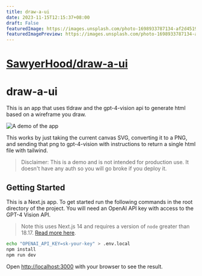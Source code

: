 ```yaml
---
title: draw-a-ui
date: 2023-11-15T12:15:37+08:00
draft: False
featuredImage: https://images.unsplash.com/photo-1698933787134-af2d451985c7?ixid=M3w0NjAwMjJ8MHwxfHJhbmRvbXx8fHx8fHx8fDE3MDAwMjE3Mjh8&ixlib=rb-4.0.3
featuredImagePreview: https://images.unsplash.com/photo-1698933787134-af2d451985c7?ixid=M3w0NjAwMjJ8MHwxfHJhbmRvbXx8fHx8fHx8fDE3MDAwMjE3Mjh8&ixlib=rb-4.0.3
---
```


# [SawyerHood/draw-a-ui](https://github.com/SawyerHood/draw-a-ui)

# draw-a-ui

This is an app that uses tldraw and the gpt-4-vision api to generate html based on a wireframe you draw.

![A demo of the app](./demo.gif)

This works by just taking the current canvas SVG, converting it to a PNG, and sending that png to gpt-4-vision with instructions to return a single html file with tailwind.

> Disclaimer: This is a demo and is not intended for production use. It doesn't have any auth so you will go broke if you deploy it.

## Getting Started

This is a Next.js app. To get started run the following commands in the root directory of the project. You will need an OpenAI API key with access to the GPT-4 Vision API.

> Note this uses Next.js 14 and requires a version of `node` greater than 18.17. [Read more here](https://nextjs.org/docs/pages/building-your-application/upgrading/version-14).

```bash
echo "OPENAI_API_KEY=sk-your-key" > .env.local
npm install
npm run dev
```

Open [http://localhost:3000](http://localhost:3000) with your browser to see the result.
